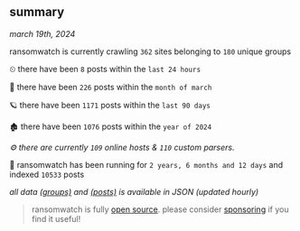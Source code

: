 
## summary
_march 19th, 2024_

ransomwatch is currently crawling `362` sites belonging to `180` unique groups

⏲ there have been `8` posts within the `last 24 hours`

🦈 there have been `226` posts within the `month of march`

🪐 there have been `1171` posts within the `last 90 days`

🏚 there have been `1076` posts within the `year of 2024`

_⚙️ there are currently `109` online hosts & `110` custom parsers._

🦕 ransomwatch has been running for `2 years, 6 months and 12 days` and indexed `10533` posts

_all data  [(groups)](http://ransomwhat.telemetry.ltd/groups) and [(posts)](http://ransomwhat.telemetry.ltd/posts) is available in JSON (updated hourly)_

> ransomwatch is fully [open source](https://github.com/joshhighet/ransomwatch#ransomwatch--). please consider [sponsoring](https://github.com/sponsors/joshhighet) if you find it useful!
